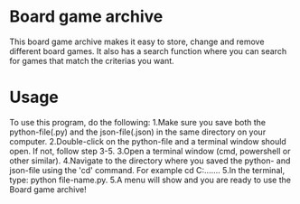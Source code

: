 # Board game archive
This board game archive makes it easy to store, change and remove different board games.
It also has a search function where you can search for games that match the criterias you want.

# Usage
To use this program, do the following:
1.Make sure you save both the python-file(.py) and the json-file(.json) in the same directory on your computer.
2.Double-click on the python-file and a terminal window should open. If not, follow step 3-5.
3.Open a terminal window (cmd, powershell or other similar).
4.Navigate to the directory where you saved the python- and json-file using the 'cd' command. For example cd C:\....\...
5.In the terminal, type: python file-name.py.
5.A menu will show and you are ready to use the Board game archive!